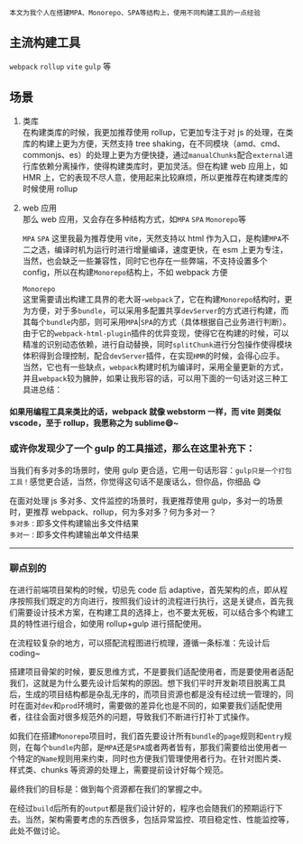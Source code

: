 `本文为我个人在搭建MPA、Monorepo、SPA等结构上，使用不同构建工具的一点经验`

## 主流构建工具

`webpack` `rollup` `vite` `gulp` 等

## 场景

1. 类库  
   在构建类库的时候，我更加推荐使用 rollup，它更加专注于对 js 的处理，在类库的构建上更为方便，天然支持 tree shaking，在不同模块（amd、cmd、commonjs、es）的处理上更为方便快捷，通过`manualChunks`配合`external`进行库依赖分离操作，使得构建类库时，更加灵活。但在构建 web 应用上，如 HMR 上，它的表现不尽人意，使用起来比较麻烦，所以更推荐在构建类库的时候使用 rollup

2. web 应用  
   那么 web 应用，又会存在多种结构方式，如`MPA` `SPA` `Monorepo`等

   `MPA` `SPA`
   这里我最为推荐使用 vite，天然支持以 html 作为入口，是构建`MPA`不二之选，编译时机为运行时进行增量编译，速度更快，在 esm 上更为专注，当然，也会缺乏一些兼容性，同时它也存在一些弊端，不支持设置多个 config，所以在构建`Monorepo`结构上，不如 webpack 方便

   `Monorepo`  
   这里需要请出构建工具界的老大哥-`webpack`了，它在构建`Monorepo`结构时，更为方便，对于多`bundle`，可以采用多配置共享`devServer`的方式进行构建，而其每个`bundle`内部，则可采用`MPA`|`SPA`的方式（具体根据自己业务进行判断）。由于它的`webpack-html-plugin`插件的优异变现，使得它在构建的时候，可以精准的识别动态依赖，进行自动替换，同时`splitChunk`进行分包操作使得模块体积得到合理控制，配合`devServer`插件，在实现`HMR`的时候，会得心应手。  
   当然，它也有一些缺点，`webpack`构建时机为编译时，采用全量更新的方式，并且`webpack`较为臃肿，如果让我形容的话，可以用下面的一句话对这三种工具进总结：

#### 如果用编程工具来类比的话，webpack 就像 webstorm 一样，而 vite 则类似 vscode，至于 rollup，我愿称之为 sublime😄~

### 或许你发现少了一个 gulp 的工具描述，那么在这里补充下：

当我们有多对多的场景时，使用 gulp 更合适，它用一句话形容：`gulp只是一个打包工具！`感觉更合适，当然，你觉得这句话不是废话么，但你品，你细品 😋

在面对处理 js 多对多、文件监控的场景时，我更推荐使用 gulp，多对一的场景时，更推荐 webpack、rollup，何为多对多？何为多对一？<br/>
`多对多：`即多文件构建输出多文件结果 <br/>
`多对一：`即多文件构建输出单文件结果 <br/>

---

### 聊点别的

在进行前端项目架构的时候，切忌先 code 后 adaptive，首先架构的点，即从程序按照我们既定的方向进行，按照我们设计的流程进行执行，这是关键点，首先我们需要设计技术方案，在构建工具的选择上，也不要太死板，可以结合多个构建工具的特性进行组合，如使用 rollup+gulp 进行搭配使用。<br/>

在流程较复杂的地方，可以搭配流程图进行梳理，遵循一条标准：先设计后 coding~<br/>

搭建项目骨架的时候，要反思维方式，不是要我们适配使用者，而是要使用者适配我们，这就是为什么要先设计后架构的原因。想下我们平时开发新项目脱离工具后，生成的项目结构都是杂乱无序的，而项目资源也都是没有经过统一管理的，同时在面对`dev`和`prod`环境时，需要做的差异化也是不同的，如果要我们适配使用者，往往会面对很多规范外的问题，导致我们不断进行打补丁式操作。<br/>

如我们在搭建`Monorepo`项目时，我们首先要设计所有`bundle`的`page`规则和`entry`规则，在每个`bundle`内部，是`MPA`还是`SPA`或者两者皆有，那我们需要给出使用者一个特定的`Name`规则用来约束，同时也方便我们管理使用者行为。在针对图片类、样式类、chunks 等资源的处理上，需要提前设计好每个规范。<br/>

最终我们的目标是：做到每个资源都在我们的掌握之中。<br/>

在经过`build`后所有的`output`都是我们设计好的，程序也会随我们的预期运行下去。当然，架构需要考虑的东西很多，包括异常监控、项目稳定性、性能监控等，此处不做讨论。
